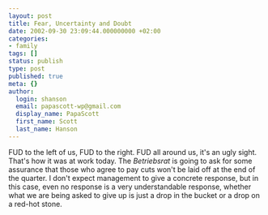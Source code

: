 ```yaml
---
layout: post
title: Fear, Uncertainty and Doubt
date: 2002-09-30 23:09:44.000000000 +02:00
categories:
- family
tags: []
status: publish
type: post
published: true
meta: {}
author:
  login: shanson
  email: papascott-wp@gmail.com
  display_name: PapaScott
  first_name: Scott
  last_name: Hanson
---
```

<p>FUD to the left of us, FUD to the right. FUD all around us, it's an ugly sight. That's how it was at work today. The <i>Betriebsrat</i> is going to ask for some assurance that those who agree to pay cuts won't be laid off at the end of the quarter. I don't expect management to give a concrete response, but in this case, even no response is a very understandable response, whether what we are being asked to give up is just a drop in the bucket or a drop on a red-hot stone.</p>
